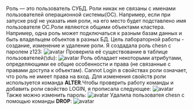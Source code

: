 Роль — это пользователь СУБД. Роли никак не связаны с именами пользователей операционной системы(ОС). Например, если при запуске psql не указать имя роли, на его место будет подставлено имя пользователя ОС.Роли являются общими объектами кластера. Например, одна роль может подключаться к разным базам данных и быть владельцем объектов в разных БД.
Цель лабораторной работы - создание, изменение и удаление роли.
Я создадала роль chesn с паролем z123:
![avatar](https://sun9-51.userapi.com/impg/ITkoU2g175v44dVD8lZy40AouzeCjPJzPUNNqw/-8-KlOfRstE.jpg?size=454x47&quality=96&sign=34ce26cd251862efcc61550070a25e59&type=album)
Проверила её существование в таблице пользователей(\du):
![avatar](https://sun9-85.userapi.com/impg/KT5MOOeSUZmjk-hBdyv6DNwbaJCIVXQclAc1pA/oiHi1D_dRr8.jpg?size=667x100&quality=96&sign=72318cd5fcded6bba43efa10fedcc111&type=album)
Роль обладает некоторыми атрибутами, определяющими ее общие особенности и права (не связанные с правами доступа к объектам). Cannot Login в свойствах роли означает, что роль не имеет права на вход.
Для изменения свойств роли используется команда **ALTER**.Чтобы проверить работу команды и добавить роли свойство LOGIN, я прописала следующее:
![avatar](https://sun9-50.userapi.com/impg/clIhS4-CDZqG9wn9xw1V5NU9dUZhHhP9Pq_SJQ/59qUxFC0xrQ.jpg?size=682x187&quality=96&sign=fc9c0323e1bc5c6aa760e30b826b9928&type=album)
Также можно изменить пароль:
![avatar](https://sun9-82.userapi.com/impg/2aV_ce2TbMFjf_H4btYr3MslBeocLchu7IQ-hA/MXBGi8SJOfo.jpg?size=655x159&quality=96&sign=31ef52697c4796f6d053202e3880c5e9&type=album)
Удалила пользоватея chesn с помощью команды **DROP**:
![avatar](https://sun9-45.userapi.com/impg/LAKCPuyzmedMBgMsXuoEmdI1OtFClqRKSDdjNQ/VcEaM-SJ-go.jpg?size=667x157&quality=96&sign=cb42d05c4847f090b32d6e57488549ba&type=album)


